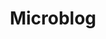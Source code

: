 ---
title: Microblog
type: microblog
rss: false
url: status
status:
    - date: 2025-01-03
      text: New year, new me, new phone ecosystem.. hello Apple
      emoji: 🍎
      bg: '#eeeeee'
      textColor: black
    - date: 2025-01-07
      text: Hello? Is this thing on?
      emoji: 🎤
      bg: 'radial-gradient(ellipse farthest-corner at right bottom,#d2ba4f 0%,#daa845 8%, #9f7928 30%, #8A6E2F 40%, transparent 80%), radial-gradient(ellipse farthest-corner at left top, #FFFFFF 0%, #FFFFAC 8%, #D1B464 25%,#c5a65d 62.5%, #c5a65d 100%)'
      textColor: black
    - date: 2025-01-08
      text: New book from my new book club. How To Solve Your Own Murder is go!
      emoji: 📕
      bg: '#ea4d46'
      textColor: black
    - date: 2025-01-22
      text: Finished Book Club book ~ so busy at work. I gotta be careful about burnout again
      emoji: 🔥
      bg: '#ffa453'
      textColor: black
    - date: 2025-01-23
      text: I don't think I am ready to start a 14-long book series. What was I thinking.
      emoji: 🤪
      bg: '#00537f'
      textColor: white
    - date: 2025-02-05
      text: Sitting by the sea in the Gower
      emoji: 🌊
      bg: LightBlue
      textColor: black
    - date: 2025-02-25
      text: Learning about witchcraft fr
      emoji: 🧹
      bg: Plum
      textColor: Black
    - date: 2025-04-02
      text: Having a proper spring clean of the website
      emoji: 🧼
      bg: pink
      textColor: Black
    - date: 2025-04-24
      text: My fingernails feel like paper
      emoji: 💅
      bg: Plum
      textColor: Black
    - date: 2025-04-27
      text: Fuck Joanna Rowling, btw.
      emoji: 🖕
      bg: 'linear-gradient(to bottom,#55CDFC 20%, #F7A8B8 20%, #F7A8B8 40%, #FFFFFF 40%, #FFFFFF 60%, #F7A8B8 60%,#F7A8B8 80%, #55CDFC 80%)'
      textColor: Black
    - date: 2025-05-24
      text: Website rebuild is in progress with Astro!
      emoji: 🌌
      bg: Indigo
      textColor: Thistle
---